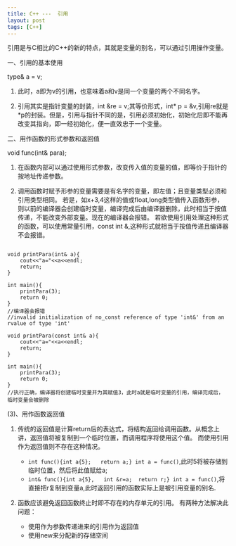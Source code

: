 ```yaml
---
title: C++ ---  引用
layout: post
tags: [C++]
---
```




引用是与C相比的C++的新的特点，其就是变量的别名，可以通过引用操作变量。

一、引用的基本使用

type& a =  v;

1. 此时，a即为v的引用，也意味着a和v是同一个变量的两个不同名字。

2. 引用其实是指针变量的封装，int &re = v;其等价形式，int* p = &v,引用re就是*p的封装。但是，引用与指针不同的是，引用必须初始化，初始化后即不能再改变其指向，即一经初始化，便一直效忠于一个变量。

二、用作函数的形式参数和返回值

void func(int& para);

1. 在函数内部可以通过使用形式参数，改变传入值的变量的值，即等价于指针的按地址传递参数。

2. 调用函数时赋予形参的变量需要是有名字的变量，即左值；且变量类型必须和引用类型相同。
   若是，如x+3,4这样的值或float,long类型值传入函数形参，则以前的编译器会创建临时变量，编译完成后由编译器删除，此时相当于按值传递，不能改变外部变量。现在的编译器会报错。
   若欲使用引用处理这种形式的函数，可以使用常量引用，const int &,这种形式就相当于按值传递且编译器不会报错。
          
```

void printPara(int& a){
    cout<<"a="<<a<<endl;
    return;
}

int main(){
    printPara(3);
    return 0;
}
//编译器会报错
//invalid initialization of no_const reference of type 'int&' from an rvalue of type 'int'
```

```
void printPara(const int& a){
    cout<<"a="<<a<<endl;
    return;
}

int main(){
    printPara(3);
    return 0;
}
//执行正确，编译器将创建临时变量并为其赋值3，此时a就是临时变量的引用，编译完成后，临时变量会被删除
```

(3)、用作函数返回值

1. 传统的返回值是计算return后的表达式，将结构返回给调用函数。从概念上讲，返回值将被复制到一个临时位置，而调用程序将使用这个值。
而使用引用作为返回值则不存在这种情况。
   
    + `int func(){int a{5};   return a;}
 int a = func()`,此时5将被存储到临时位置，然后将此值赋给a;
    + `int& func(){int a{5},   int &r=a;  return r;} int a = func()`,将直接把r复制到变量a,此时返回引用的函数实际上是被引用变量的别名.
   
2. 函数应该避免返回函数终止时即不存在的内存单元的引用。
    有两种方法解决此问题：

    * 使用作为参数传递进来的引用作为返回值
    * 使用new来分配新的存储空间

                    

